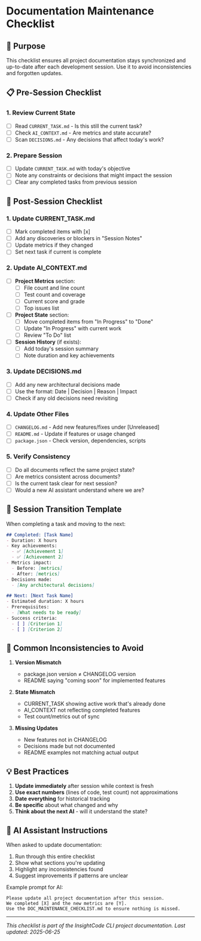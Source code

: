 # Documentation Maintenance Checklist

## 🎯 Purpose
This checklist ensures all project documentation stays synchronized and up-to-date after each development session. Use it to avoid inconsistencies and forgotten updates.

## 📋 Pre-Session Checklist

### 1. Review Current State
- [ ] Read `CURRENT_TASK.md` - Is this still the current task?
- [ ] Check `AI_CONTEXT.md` - Are metrics and state accurate?
- [ ] Scan `DECISIONS.md` - Any decisions that affect today's work?

### 2. Prepare Session
- [ ] Update `CURRENT_TASK.md` with today's objective
- [ ] Note any constraints or decisions that might impact the session
- [ ] Clear any completed tasks from previous session

## 📝 Post-Session Checklist

### 1. Update CURRENT_TASK.md
- [ ] Mark completed items with [x]
- [ ] Add any discoveries or blockers in "Session Notes"
- [ ] Update metrics if they changed
- [ ] Set next task if current is complete

### 2. Update AI_CONTEXT.md
- [ ] **Project Metrics** section:
  - [ ] File count and line count
  - [ ] Test count and coverage
  - [ ] Current score and grade
  - [ ] Top issues list
- [ ] **Project State** section:
  - [ ] Move completed items from "In Progress" to "Done"
  - [ ] Update "In Progress" with current work
  - [ ] Review "To Do" list
- [ ] **Session History** (if exists):
  - [ ] Add today's session summary
  - [ ] Note duration and key achievements

### 3. Update DECISIONS.md
- [ ] Add any new architectural decisions made
- [ ] Use the format: Date | Decision | Reason | Impact
- [ ] Check if any old decisions need revisiting

### 4. Update Other Files
- [ ] `CHANGELOG.md` - Add new features/fixes under [Unreleased]
- [ ] `README.md` - Update if features or usage changed
- [ ] `package.json` - Check version, dependencies, scripts

### 5. Verify Consistency
- [ ] Do all documents reflect the same project state?
- [ ] Are metrics consistent across documents?
- [ ] Is the current task clear for next session?
- [ ] Would a new AI assistant understand where we are?

## 🔄 Session Transition Template

When completing a task and moving to the next:

```markdown
## Completed: [Task Name]
- Duration: X hours
- Key achievements:
  - ✅ [Achievement 1]
  - ✅ [Achievement 2]
- Metrics impact:
  - Before: [metrics]
  - After: [metrics]
- Decisions made:
  - [Any architectural decisions]

## Next: [Next Task Name]
- Estimated duration: X hours
- Prerequisites:
  - [What needs to be ready]
- Success criteria:
  - [ ] [Criterion 1]
  - [ ] [Criterion 2]
```

## 🚨 Common Inconsistencies to Avoid

1. **Version Mismatch**
   - package.json version ≠ CHANGELOG version
   - README saying "coming soon" for implemented features

2. **State Mismatch**
   - CURRENT_TASK showing active work that's already done
   - AI_CONTEXT not reflecting completed features
   - Test count/metrics out of sync

3. **Missing Updates**
   - New features not in CHANGELOG
   - Decisions made but not documented
   - README examples not matching actual output

## 💡 Best Practices

1. **Update immediately** after session while context is fresh
2. **Use exact numbers** (lines of code, test count) not approximations
3. **Date everything** for historical tracking
4. **Be specific** about what changed and why
5. **Think about the next AI** - will it understand the state?

## 🤖 AI Assistant Instructions

When asked to update documentation:
1. Run through this entire checklist
2. Show what sections you're updating
3. Highlight any inconsistencies found
4. Suggest improvements if patterns are unclear

Example prompt for AI:
```
Please update all project documentation after this session.
We completed [X] and the new metrics are [Y].
Use the DOC_MAINTENANCE_CHECKLIST.md to ensure nothing is missed.
```

---

*This checklist is part of the InsightCode CLI project documentation.*
*Last updated: 2025-06-25*